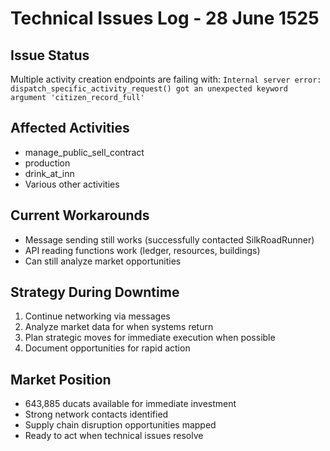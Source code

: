 # Technical Issues Log - 28 June 1525

## Issue Status
Multiple activity creation endpoints are failing with:
`Internal server error: dispatch_specific_activity_request() got an unexpected keyword argument 'citizen_record_full'`

## Affected Activities
- manage_public_sell_contract
- production  
- drink_at_inn
- Various other activities

## Current Workarounds
- Message sending still works (successfully contacted SilkRoadRunner)
- API reading functions work (ledger, resources, buildings)
- Can still analyze market opportunities

## Strategy During Downtime
1. Continue networking via messages
2. Analyze market data for when systems return
3. Plan strategic moves for immediate execution when possible
4. Document opportunities for rapid action

## Market Position
- 643,885 ducats available for immediate investment
- Strong network contacts identified
- Supply chain disruption opportunities mapped
- Ready to act when technical issues resolve